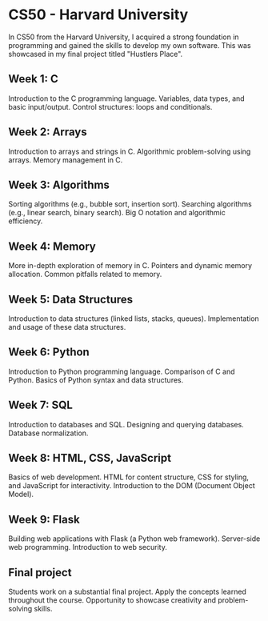 # CS50 - Harvard University

In CS50 from the Harvard University, I acquired a strong foundation in programming and gained the skills to develop my own software. This was showcased in my final project titled "Hustlers Place".


## Week 1: C

Introduction to the C programming language.
Variables, data types, and basic input/output.
Control structures: loops and conditionals.
## Week 2: Arrays

Introduction to arrays and strings in C.
Algorithmic problem-solving using arrays.
Memory management in C.
## Week 3: Algorithms

Sorting algorithms (e.g., bubble sort, insertion sort).
Searching algorithms (e.g., linear search, binary search).
Big O notation and algorithmic efficiency.


## Week 4: Memory

More in-depth exploration of memory in C.
Pointers and dynamic memory allocation.
Common pitfalls related to memory.
## Week 5: Data Structures

Introduction to data structures (linked lists, stacks, queues).
Implementation and usage of these data structures.
## Week 6: Python

Introduction to Python programming language.
Comparison of C and Python.
Basics of Python syntax and data structures.
## Week 7: SQL

Introduction to databases and SQL.
Designing and querying databases.
Database normalization.
## Week 8: HTML, CSS, JavaScript

Basics of web development.
HTML for content structure, CSS for styling, and JavaScript for interactivity.
Introduction to the DOM (Document Object Model).
## Week 9: Flask

Building web applications with Flask (a Python web framework).
Server-side web programming.
Introduction to web security.
## Final project

Students work on a substantial final project.
Apply the concepts learned throughout the course.
Opportunity to showcase creativity and problem-solving skills.

